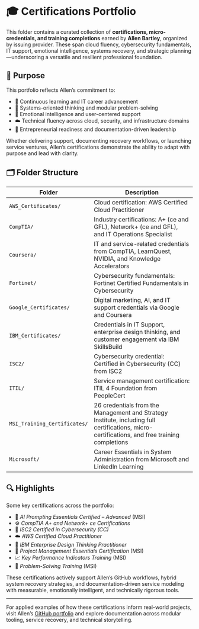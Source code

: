 
# 🎓 Certifications Portfolio

This folder contains a curated collection of **certifications, micro-credentials, and training completions** earned by **Allen Bartley**, organized by issuing provider. These span cloud fluency, cybersecurity fundamentals, IT support, emotional intelligence, systems recovery, and strategic planning—underscoring a versatile and resilient professional foundation.

## 🧭 Purpose

This portfolio reflects Allen’s commitment to:
- 📘 Continuous learning and IT career advancement  
- 🧠 Systems-oriented thinking and modular problem-solving  
- 🤝 Emotional intelligence and user-centered support  
- ☁️ Technical fluency across cloud, security, and infrastructure domains  
- 🚀 Entrepreneurial readiness and documentation-driven leadership

Whether delivering support, documenting recovery workflows, or launching service ventures, Allen’s certifications demonstrate the ability to adapt with purpose and lead with clarity.

## 🗂️ Folder Structure

| Folder | Description |
|--------|-------------|
| `AWS_Certificates/` | Cloud certification: AWS Certified Cloud Practitioner |
| `CompTIA/` | Industry certifications: A+ (ce and GFL), Network+ (ce and GFL), and IT Operations Specialist |
| `Coursera/` | IT and service-related credentials from CompTIA, LearnQuest, NVIDIA, and Knowledge Accelerators |
| `Fortinet/` | Cybersecurity fundamentals: Fortinet Certified Fundamentals in Cybersecurity |
| `Google_Certificates/` | Digital marketing, AI, and IT support credentials via Google and Coursera |
| `IBM_Certificates/` | Credentials in IT Support, enterprise design thinking, and customer engagement via IBM SkillsBuild |
| `ISC2/` | Cybersecurity credential: Certified in Cybersecurity (CC) from ISC2 |
| `ITIL/` | Service management certification: ITIL 4 Foundation from PeopleCert |
| `MSI_Training_Certificates/` | 26 credentials from the Management and Strategy Institute, including full certifications, micro-certifications, and free training completions |
| `Microsoft/` | Career Essentials in System Administration from Microsoft and LinkedIn Learning |

## 🔍 Highlights

Some key certifications across the portfolio:
- 🤖 *AI Prompting Essentials Certified – Advanced* (MSI)  
- ⚙️ *CompTIA A+ and Network+ ce Certifications*  
- 🔐 *ISC2 Certified in Cybersecurity (CC)*  
- ☁️ *AWS Certified Cloud Practitioner*  
- 🧠 *IBM Enterprise Design Thinking Practitioner*  
- 📅 *Project Management Essentials Certification* (MSI)  
- 📈 *Key Performance Indicators Training* (MSI)  
- 🧩 *Problem-Solving Training* (MSI)

These certifications actively support Allen’s GitHub workflows, hybrid system recovery strategies, and documentation-driven service modeling with measurable, emotionally intelligent, and technically rigorous tools.

---

For applied examples of how these certifications inform real-world projects, visit Allen’s [GitHub portfolio](https://github.com/Allen-Bartley) and explore documentation across modular tooling, service recovery, and technical storytelling.
